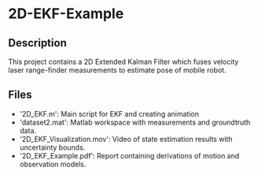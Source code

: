 # 2D-EKF-Example
## Description
This project contains a 2D Extended Kalman Filter which fuses velocity laser range-finder measurements to estimate pose of mobile robot.

## Files
- '2D_EKF.m': Main script for EKF and creating animation
- 'dataset2.mat': Matlab workspace with measurements and groundtruth data.
- '2D_EKF_Visualization.mov': Video of state estimation results with uncertainty bounds.
- '2D_EKF_Example.pdf': Report containing derivations of motion and observation models.

